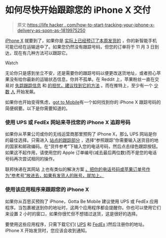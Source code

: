 # 如何尽快开始跟踪您的 iPhone X 交付

> 原文:[https://life hacker . com/how-to-start-tracking-your-iphone-x-delivery-as-soon-as-1819975250](https://lifehacker.com/how-to-start-tracking-your-iphone-x-delivery-as-soon-as-1819975250)

[iPhone X](https://lifehacker.com/how-to-buy-an-iphone-x-this-week-1819812194) 就要到了，如果你是 [实际上已经预订了本周发货的](https://lifehacker.com/manufacturers-are-struggling-to-make-apples-face-id-cam-1819851796#_ga=2.52728747.247215533.1509382731-472331419.1499788931) ，你的新智能手机可能已经在运输途中了。如果您仍然没有跟踪号码，但您的订单将于 11 月 3 日到达，现在有几种方法可以跟踪它。

Watch

无论你只是感到坐立不安，还是需要你的跟踪号码以便更改送货地址，或者担心苹果没有给你最新的运输状态信息，你并不孤单。在 Reddit 上，苹果粉丝一直在交易对 [失踪跟踪信息](https://www.reddit.com/r/apple/comments/78fq1t/preorder_shipping_megathread_iphone_x/dp3sfdh/?st=j9ejky1r&sh=f6e95b81) 和 [的担忧，建议找到它的方法](https://www.reddit.com/r/apple/comments/78fq1t/preorder_shipping_megathread_iphone_x/dp3p8uw/?st=j9ejnt9u&sh=cb4207a1) 。而在推特上，至少有一个 [少数](https://twitter.com/BinhDoingIt/status/925060568263856130) [人](https://twitter.com/doit123123/status/925035713799655424) 开始发飙。

如果你也开始变得焦虑，[got to Mobile](https://www.gottabemobile.com/how-to-find-my-iphone-x-tracking-number-now/)有一个如何找到你的 iPhone X 跟踪号码的简便纲要。以下是你需要知道的。

### 使用 UPS 或 FedEx 网站来寻找您的 iPhone X 追踪号码

如果你从苹果公司或你的无线运营商那里预购了 iPhone X，那么 UPS 网站是你的最佳选择。只需进入 [站点的跟踪部分](https://wwwapps.ups.com/WebTracking/track?loc=en_US) ，选择“参照跟踪”你需要输入送货目的地的国家和邮政编码。在“货件参考”下输入您的电话号码，然后点击绿色跟踪按钮。如果这不起作用，请使用您的 Apple 订单编号(减去最后两位数)而不是您的电话号码再次尝试相同的操作。

联邦快递在其网站 上也有类似的解决方案 [。把你的电话号码或苹果订单号作为“参考号”放进去，如果有发货人的账号，就加上。](https://www.fedex.com/apps/fedextrack/?action=altref)

### 使用该应用程序来跟踪您的 iPhone X

如果你从百思买预购了 iPhone，Gotta Be Mobile 建议使用 UPS 或 FedEx 应用程序。当包裹被送到你的地址时，这两个应用程序都会提醒你。你也可以使用它们来设置 2 小时的窗口，如果你很忙但不想错过送货，这是很好的选择。

要使用这些应用程序，只需下载它们( [UPS](https://itunes.apple.com/us/app/ups-mobile/id336377331?mt=8) 和 [FedEx](https://itunes.apple.com/us/app/fedex/id1010729050?mt=8) )然后注册你的地址。iPhone X 开始发货时，您应该会收到通知。